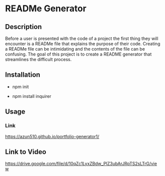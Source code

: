 # READMe Generator
  
## Description
  Before a user is presented with the code of a project the first thing they will encounter is a READMe file that explains the purpose of their code. Creating a READMe file can be intimidating and the contents of the file can be confusing. The goal of this project is to create a README generator that streamlines the difficult process.
  
## Installation 

  * npm init
  
  * npm install inquirer
  
## Usage 

### Link

https://azun510.github.io/portfolio-generator1/

## Link to Video
https://drive.google.com/file/d/10qZc1LyxZBdw_PlZ3ubArJRpTS2sLTrG/view
